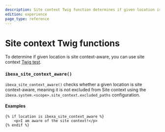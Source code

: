 ```yaml
---
description: Site context Twig function determines if given location is site context-aware.
edition: experience
page_type: reference
---
```


# Site context Twig functions

To determine if given location is site context-aware, you can use site context [Twig test](https://twig.symfony.com/doc/3.x/tests/index.html).

### `ibexa_site_context_aware()`

`ibexa_site_context_aware()` checks whether a given location is site context-aware, meaning it is not excluded from Site context using the 
`ibexa.system.<scope>.site_context.excluded_paths` configuration.

#### Examples

``` html+twig
{% if location is ibexa_site_context_aware %}
    <p>I am aware of the site context!</p>
{% endif %}
```